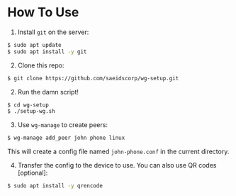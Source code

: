 # How To Use

1.  Install `git` on the server:

```bash
$ sudo apt update
$ sudo apt install -y git
```

2. Clone this repo:

```bash
$ git clone https://github.com/saeidscorp/wg-setup.git
```

2. Run the damn script!

```bash
$ cd wg-setup
$ ./setup-wg.sh
```

3. Use `wg-manage` to create peers:

```bash
$ wg-manage add_peer john phone linux
```

This will create a config file named `john-phone.conf` in the current directory.

4. Transfer the config to the device to use. You can also use QR codes [optional]:

```bash
$ sudo apt install -y qrencode
```

